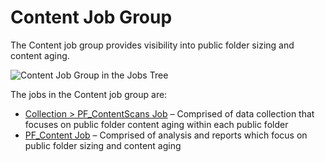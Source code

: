 # Content Job Group

The Content job group provides visibility into public folder sizing and content aging.

![Content Job Group in the Jobs Tree](/img/product_docs/accessanalyzer/11.6/solutions/exchange/publicfolders/content/jobstree.webp)

The jobs in the Content job group are:

- [Collection > PF_ContentScans Job](/docs/accessanalyzer/11.6/solutions/exchange/publicfolders/content/pf_contentscans.md)
  – Comprised of data collection that focuses on public folder content aging within each public
  folder
- [PF_Content Job](/docs/accessanalyzer/11.6/solutions/exchange/publicfolders/content/pf_content.md)
  – Comprised of analysis and reports which focus on public folder sizing and content aging
